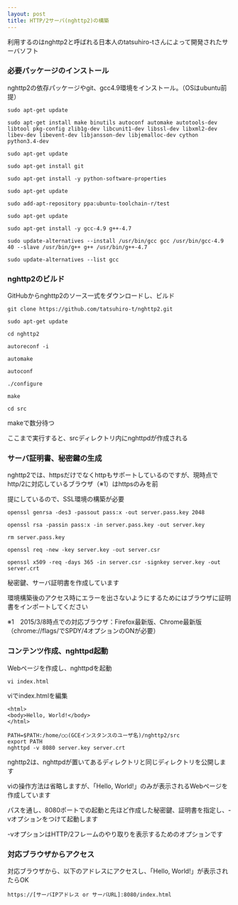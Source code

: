 ```yaml
---
layout: post
title: HTTP/2サーバ(nghttp2)の構築
---
```


利用するのはnghttp2と呼ばれる日本人のtatsuhiro-tさんによって開発されたサーバソフト

### 必要パッケージのインストール

nghttp2の依存パッケージやgit、gcc4.9環境をインストール。（OSはubuntu前提）

```
sudo apt-get update
```

```
sudo apt-get install make binutils autoconf automake autotools-dev libtool pkg-config zlib1g-dev libcunit1-dev libssl-dev libxml2-dev libev-dev libevent-dev libjansson-dev libjemalloc-dev cython python3.4-dev
```

```
sudo apt-get update
```

```
sudo apt-get install git
```

```
sudo apt-get install -y python-software-properties
```

```
sudo apt-get update
```

```
sudo add-apt-repository ppa:ubuntu-toolchain-r/test
```

```
sudo apt-get update
```

```
sudo apt-get install -y gcc-4.9 g++-4.7
```

```
sudo update-alternatives --install /usr/bin/gcc gcc /usr/bin/gcc-4.9 40 --slave /usr/bin/g++ g++ /usr/bin/g++-4.7
```

```
sudo update-alternatives --list gcc
```

### nghttp2のビルド

GitHubからnghttp2のソース一式をダウンロードし、ビルド

```
git clone https://github.com/tatsuhiro-t/nghttp2.git
```

```
sudo apt-get update
```

```
cd nghttp2
```

```
autoreconf -i
```

```
automake
```

```
autoconf
```

```
./configure
```

```
make
```

```
cd src
```

 makeで数分待つ
 
 ここまで実行すると、srcディレクトリ内にnghttpdが作成される
 
 ### サーバ証明書、秘密鍵の生成
 
 nghttp2では、httpsだけでなくhttpもサポートしているのですが、現時点でhttp/2に対応しているブラウザ（※1）はhttpsのみを前

提にしているので、SSL環境の構築が必要

```
openssl genrsa -des3 -passout pass:x -out server.pass.key 2048
```

```
openssl rsa -passin pass:x -in server.pass.key -out server.key
```

```
rm server.pass.key
```

```
openssl req -new -key server.key -out server.csr
```

```
openssl x509 -req -days 365 -in server.csr -signkey server.key -out server.crt 
```

秘密鍵、サーバ証明書を作成しています

環境構築後のアクセス時にエラーを出さないようにするためにはブラウザに証明書をインポートしてください

※1　2015/3/8時点での対応ブラウザ：Firefox最新版、Chrome最新版（chrome://flags/でSPDY/4オプションのONが必要）

### コンテンツ作成、nghttpd起動

Webページを作成し、nghttpdを起動

```
vi index.html
```

 viでindex.htmlを編集
 
```
<html>
<body>Hello, World!</body>
</html> 
```
 
```
PATH=$PATH:/home/○○(GCEインスタンスのユーザ名)/nghttp2/src
export PATH
nghttpd -v 8080 server.key server.crt
```

nghttp2は、nghttpdが置いてあるディレクトリと同じディレクトリを公開します

viの操作方法は省略しますが、「Hello, World!」のみが表示されるWebページを作成しています

パスを通し、8080ポートでの起動と先ほど作成した秘密鍵、証明書を指定し、-vオプションをつけて起動します

-vオプションはHTTP/2フレームのやり取りを表示するためのオプションです

### 対応ブラウザからアクセス

対応ブラウザから、以下のアドレスにアクセスし、「Hello, World!」が表示されたらOK

```
https://[サーバIPアドレス or サーバURL]:8080/index.html
```
